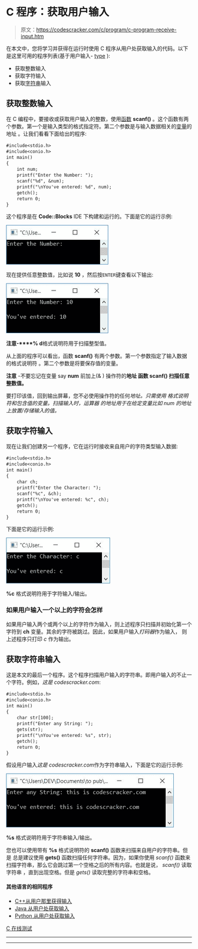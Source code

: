 # C 程序：获取用户输入

> 原文：<https://codescracker.com/c/program/c-program-receive-input.htm>

在本文中，您将学习并获得在运行时使用 C 程序从用户处获取输入的代码。以下是这里可用的程序列表(基于用户输入- [type](/c/c-data-types.htm) ):

*   获取整数输入
*   获取字符输入
*   获取[字符串](/c/c-strings.htm)输入

## 获取整数输入

在 C 编程中，要接收或获取用户输入的整数，使用[函数](/c/c-functions.htm) **scanf()** 。这个函数有两个参数。第一个是输入类型的格式指定符。第二个参数是与输入数据相关的[变量](/c/c-variables.htm)的地址 。让我们看看下面给出的程序:

```
#include<stdio.h>
#include<conio.h>
int main()
{
    int num;
    printf("Enter the Number: ");
    scanf("%d", &num);
    printf("\nYou've entered: %d", num);
    getch();
    return 0;
}
```

这个程序是在 **Code::Blocks** IDE 下构建和运行的。下面是它的运行示例:

![receiving input in c programming](img/31f82d460b716c6556e33c1515cd687a.png)

现在提供任意整数值，比如说 **10** ，然后按`ENTER`键查看以下输出:

![c get user input](img/341db372eb895dc5b50b8f8f31344d7b.png)

**注意-****% d**格式说明符用于扫描整型值。

从上面的程序可以看出，函数 **scanf()** 有两个参数。第一个参数指定了输入数据的格式说明符 。第二个参数是将要保存值的变量。

**注意** -不要忘记在变量 say **num** 前加上(& ) 操作符的**地址 函数 **scanf()** 扫描任意整数值。**

要打印该值，回到输出屏幕，您不必使用操作符的任何*地址。只需使用 格式说明符和包含值的变量。扫描输入时，*运算器 的*地址用于在给定变量比如 *num* 的地址上放置/存储输入的值。*

## 获取字符输入

现在让我们创建另一个程序，它在运行时接收来自用户的字符类型输入数据:

```
#include<stdio.h>
#include<conio.h>
int main()
{
    char ch;
    printf("Enter the Character: ");
    scanf("%c", &ch);
    printf("\nYou've entered: %c", ch);
    getch();
    return 0;
}
```

下面是它的运行示例:

![c program get character input](img/09cc6418d94443db9378a17515f8c1b3.png)

**%c** 格式说明符用于字符输入/输出。

### 如果用户输入一个以上的字符会怎样

如果用户输入两个或两个以上的字符作为输入，则上述程序只扫描并初始化第一个字符到 **ch** 变量。其余的字符被跳过。因此，如果用户输入*打码器*作为输入， 则上述程序只打印 *c* 作为输出。

## 获取字符串输入

这是本文的最后一个程序。这个程序扫描用户输入的字符串。即用户输入的不止一个字符。例如，*这是 codescracker.com*:

```
#include<stdio.h>
#include<conio.h>
int main()
{
    char str[100];
    printf("Enter any String: ");
    gets(str);
    printf("\nYou've entered: %s", str);
    getch();
    return 0;
}
```

假设用户输入*这是 codescracker.com*作为字符串输入，下面是它的运行示例:

![get string input c](img/b3c11ac6c5b1a90ede6315bf8c12d9fa.png)

**%s** 格式说明符用于字符串输入/输出。

您也可以使用带有 **%s** 格式说明符的 **scanf()** 函数来扫描来自用户的字符串。但是 总是建议使用 **gets()** 函数扫描任何字符串。因为，如果你使用 *scanf()* 函数来扫描字符串，那么它会跳过第一个空格之后的所有内容。也就是说， *scanf()* 读取字符串 ，直到出现空格。但是 *gets()* 读取完整的字符串和空格。

#### 其他语言的相同程序

*   [C++从用户那里获得输入](/cpp/program/cpp-program-receive-input.htm)
*   [Java 从用户处获取输入](/java/program/java-program-take-input-from-user.htm)
*   [Python 从用户处获取输入](/python/program/python-program-get-input-from-user.htm)

[C 在线测试](/exam/showtest.php?subid=2)

* * *

* * *